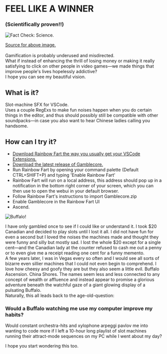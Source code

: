 <h1>FEEL LIKE A WINNER</h1>
<h3>(Scientifically proven!!)</h3>
<img src="https://github.com/user-attachments/assets/0aa1a453-5af1-49ee-bc54-dfc5a5711435" alt="Fact Check: Science.">
<p>
  <a href="https://pmc.ncbi.nlm.nih.gov/articles/PMC4225056/#Sec14"> Source for above image. </a><br><br>
  Gamification is probably underused and misdirected. <br>What if instead of enhancing the thrill of losing money or making it really satisfying to click on other people in video games—we made things that improve people's lives hopelessly addictive? <br>I hope you can see my beautiful vision.
</p>
<h2>What is it?</h2>
<p>Slot-machine SFX for VSCode.<br>Uses a couple RegExs to make fun noises happen when you do certain things in the editor, and thus should possibly still be compatible with other soundpacks—in case you also want to hear Chinese ladies calling you handsome.</p>
<h2>How can I try it?</h2>
<ul>
  <li><a href="https://saekiraku.github.io/vscode-rainbow-fart/#/en/">Download Rainbow Fart the way you usually get your VSCode Extensions.</a></li>
  <li><a href="https://github.com/pelmeniboiler/gamblecore/releases">Download the latest release of Gamblecore.</a></li>
  <li>Run Rainbow Fart by opening your command palette (Default CTRL+SHIFT+P) and typing 'Enable Rainbow Fart'</li>
  <li>Rainbow Fart will run on a local address, this address should pop up in a notification in the bottom right corner of your screen, which you can then use to open the webui in your default browser.</li>
  <li>Follow Rainbow Fart's instructions to import Gamblecore.zip</li>
  <li>Enable Gamblecore in the Rainbow Fart UI</li>
  <li>Ascend.</li>
</ul>
<img src="https://github.com/user-attachments/assets/b8824cff-7639-4c40-b966-65c4bf6cd4a8" alt="Buffalo!">
<p>I have only gambled once to see if I could like or understand it. I took $20 Canadian and decided to play slots until I lost it all. I did not have fun for even a second but I loved the noises the machines made and thought they were funny and silly but mostly sad. I lost the whole $20 except for a single cent—and the Canadian lady at the counter refused to cash me out a penny or to even give me a receipt reading one cent for a funny memento.<br>A few years later, I was in Vegas every so often and I would see all sorts of bizarre even sillier machines that I could not even begin to comprehend. I love how cheesy and goofy they are but they also seem a little evil. Buffalo Ascension. China Shores. The names seem less and less connected to any concept of wealth or affluence and instead appear to promise a glorious adventure beneath the watchful gaze of a giant glowing display of a pulsating Buffalo.<br>Naturally, this all leads back to the age-old-question:</p>
<h3>Would a Buffalo watching me use my computer improve my habits?</h3>
<p>Would constant orchestra-hits and xylophone arpeggi pavlov me into wanting to code more if I left a 10-hour long playlist of slot machines running their attract-mode sequences on my PC while I went about my day?<br></p>
<p>I hope you start wondering this too.</p>
